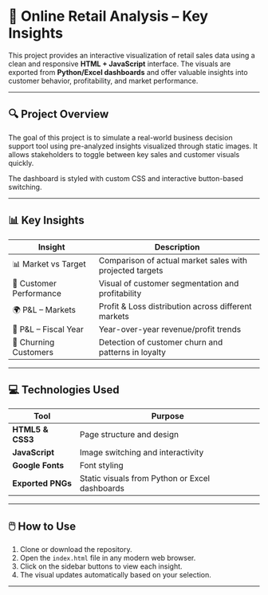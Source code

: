 # 🛒 Online Retail Analysis – Key Insights

This project provides an interactive visualization of retail sales data using a clean and responsive **HTML + JavaScript** interface. The visuals are exported from **Python/Excel dashboards** and offer valuable insights into customer behavior, profitability, and market performance.

---

## 🔍 Project Overview

The goal of this project is to simulate a real-world business decision support tool using pre-analyzed insights visualized through static images. It allows stakeholders to toggle between key sales and customer visuals quickly.

The dashboard is styled with custom CSS and interactive button-based switching.

---

## 📊 Key Insights

| Insight | Description |
|--------|-------------|
| 📊 Market vs Target | Comparison of actual market sales with projected targets |
| 👥 Customer Performance | Visual of customer segmentation and profitability |
| 🌍 P&L – Markets | Profit & Loss distribution across different markets |
| 📅 P&L – Fiscal Year | Year-over-year revenue/profit trends |
| 🫱 Churning Customers | Detection of customer churn and patterns in loyalty |

---

## 💻 Technologies Used

| Tool | Purpose |
|------|---------|
| **HTML5 & CSS3** | Page structure and design |
| **JavaScript** | Image switching and interactivity |
| **Google Fonts** | Font styling |
| **Exported PNGs** | Static visuals from Python or Excel dashboards |

---

## 🖱️ How to Use

1. Clone or download the repository.
2. Open the `index.html` file in any modern web browser.
3. Click on the sidebar buttons to view each insight.
4. The visual updates automatically based on your selection.

---

